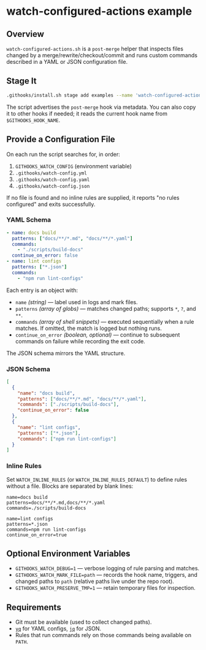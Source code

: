 # watch-configured-actions example

## Overview

`watch-configured-actions.sh` is a `post-merge` helper that inspects files
changed by a merge/rewrite/checkout/commit and runs custom commands described in
a YAML or JSON configuration file.

## Stage It

```bash
.githooks/install.sh stage add examples --name 'watch-configured-actions'
```

The script advertises the `post-merge` hook via metadata. You can also copy it
to other hooks if needed; it reads the current hook name from
`$GITHOOKS_HOOK_NAME`.

## Provide a Configuration File

On each run the script searches for, in order:

1. `GITHOOKS_WATCH_CONFIG` (environment variable)
2. `.githooks/watch-config.yml`
3. `.githooks/watch-config.yaml`
4. `.githooks/watch-config.json`

If no file is found and no inline rules are supplied, it reports
"no rules configured" and exits successfully.

### YAML Schema

```yaml
- name: docs build
  patterns: ["docs/**/*.md", "docs/**/*.yaml"]
  commands:
    - "./scripts/build-docs"
  continue_on_error: false
- name: lint configs
  patterns: ["*.json"]
  commands:
    - "npm run lint-configs"
```

Each entry is an object with:

- `name` *(string)* — label used in logs and mark files.
- `patterns` *(array of globs)* — matches changed paths; supports `*`, `?`, and
  `**`.
- `commands` *(array of shell snippets)* — executed sequentially when a rule
  matches. If omitted, the match is logged but nothing runs.
- `continue_on_error` *(boolean, optional)* — continue to subsequent commands on
  failure while recording the exit code.

The JSON schema mirrors the YAML structure.

### JSON Schema

```json
[
  {
    "name": "docs build",
    "patterns": ["docs/**/*.md", "docs/**/*.yaml"],
    "commands": ["./scripts/build-docs"],
    "continue_on_error": false
  },
  {
    "name": "lint configs",
    "patterns": ["*.json"],
    "commands": ["npm run lint-configs"]
  }
]
```

### Inline Rules

Set `WATCH_INLINE_RULES` (or `WATCH_INLINE_RULES_DEFAULT`) to define rules
without a file. Blocks are separated by blank lines:

```
name=docs build
patterns=docs/**/*.md,docs/**/*.yaml
commands=./scripts/build-docs

name=lint configs
patterns=*.json
commands=npm run lint-configs
continue_on_error=true
```

## Optional Environment Variables

- `GITHOOKS_WATCH_DEBUG=1` — verbose logging of rule parsing and matches.
- `GITHOOKS_WATCH_MARK_FILE=path` — records the hook name, triggers, and changed
  paths to `path` (relative paths live under the repo root).
- `GITHOOKS_WATCH_PRESERVE_TMP=1` — retain temporary files for inspection.

## Requirements

- Git must be available (used to collect changed paths).
- [`yq`](https://mikefarah.gitbook.io/yq/) for YAML configs, [`jq`](https://stedolan.github.io/jq/) for JSON.
- Rules that run commands rely on those commands being available on `PATH`.

